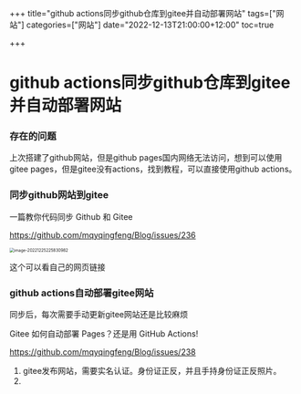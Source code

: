 +++
title="github actions同步github仓库到gitee并自动部署网站"
tags=["网站"]
categories=["网站"]
date="2022-12-13T21:00:00+12:00"
toc=true

+++

# github actions同步github仓库到gitee并自动部署网站





### 存在的问题

上次搭建了github网站，但是github pages国内网络无法访问，想到可以使用gitee pages，但是gitee没有actions，找到教程，可以直接使用github actions。

### 同步github网站到gitee

一篇教你代码同步 Github 和 Gitee

https://github.com/mqyqingfeng/Blog/issues/236



<img src="https://s2.loli.net/2022/12/25/qCIaNwUQZW5AmzS.png" alt="image-20221225225830982" style="zoom:50%;" />

这个可以看自己的网页链接



[如何将github仓库同步到gitee]: https://moxiaobei1993.github.io/blog/post/%E5%A6%82%E4%BD%95%E5%B0%86github%E4%BB%93%E5%BA%93%E5%90%8C%E6%AD%A5%E5%88%B0gitee/	"如何将github仓库同步到gitee"



###  github actions自动部署gitee网站

同步后，每次需要手动更新gitee网站还是比较麻烦

Gitee 如何自动部署 Pages？还是用 GitHub Actions!

https://github.com/mqyqingfeng/Blog/issues/238

1. gitee发布网站，需要实名认证。身份证正反，并且手持身份证正反照片。
2. 
